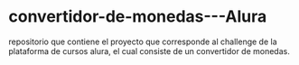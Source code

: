 # convertidor-de-monedas---Alura
repositorio que contiene el proyecto que corresponde al challenge de la plataforma de cursos alura, el cual consiste de un convertidor de monedas.
